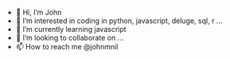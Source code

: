 - 👋 Hi, I’m John
- 👀 I’m interested in coding in python, javascript, deluge, sql, r ...
- 🌱 I’m currently learning javascript
- 💞️ I’m looking to collaborate on ...
- 📫 How to reach me @johnmnil

<!---
johnmnil/johnmnil is a ✨ special ✨ repository because its `README.md` (this file) appears on your GitHub profile.
You can click the Preview link to take a look at your changes.
--->
